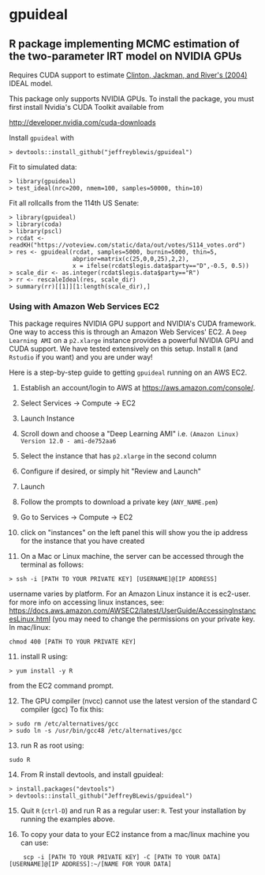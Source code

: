# gpuideal
## R package implementing MCMC estimation of the two-parameter IRT model on NVIDIA GPUs

Requires CUDA support to estimate [Clinton, Jackman, and River's (2004)](https://www.cs.princeton.edu/courses/archive/fall09/cos597A/papers/ClintonJackmanRivers2004.pdf) IDEAL model.  

This package only supports NVIDIA GPUs. To install the package, you must first install Nvidia's CUDA Toolkit available from

http://developer.nvidia.com/cuda-downloads

Install `gpuideal` with 

```{r}
> devtools::install_github("jeffreyblewis/gpuideal")
```

Fit to simulated data:

```{r}
> library(gpuideal)
> test_ideal(nrc=200, nmem=100, samples=50000, thin=10)
```

Fit all rollcalls from the 114th US Senate:

```{r}
> library(gpuideal)
> library(coda)
> library(pscl)
> rcdat <- readKH("https://voteview.com/static/data/out/votes/S114_votes.ord")
> res <- gpuideal(rcdat, samples=5000, burnin=5000, thin=5,
                  abprior=matrix(c(25,0,0,25),2,2),
                  x = ifelse(rcdat$legis.data$party=="D",-0.5, 0.5))
> scale_dir <- as.integer(rcdat$legis.data$party=="R") 
> rr <- rescaleIdeal(res, scale_dir)  
> summary(rr)[[1]][1:length(scale_dir),] 
```

### Using with Amazon Web Services EC2

This package requires NVIDIA GPU support and NVIDIA's CUDA framework.  One way to access this is through an Amazon Web Services' EC2.   A `Deep Learning AMI` on a `p2.xlarge` instance provides a powerful NVIDIA GPU and CUDA support.  We have tested extensively on this setup.  Install `R` (and `Rstudio` if you want) and you are under way!

Here is a step-by-step guide to getting `gpuideal` running on an AWS EC2. 

1. Establish an account/login to AWS at https://aws.amazon.com/console/.

2. Select Services -> Compute -> EC2

3. Launch Instance

4. Scroll down and choose a "Deep Learning AMI"
   i.e. `(Amazon Linux) Version 12.0 - ami-de752aa6`

5. Select the instance that has `p2.xlarge` in the second column

6. Configure if desired, or simply hit "Review and Launch"

7. Launch

8. Follow the prompts to download a private key (`ANY_NAME.pem`)

9. Go to Services -> Compute -> EC2

10. click on "instances" on the left panel
    this will show you the ip address for the instance that you have created

11. On a Mac or Linux machine, the server can be accessed through the terminal as follows:

```
> ssh -i [PATH TO YOUR PRIVATE KEY] [USERNAME]@[IP ADDRESS]
```

   username varies by platform. For an Amazon Linux instance it is ec2-user.
    for more info on accessing linux instances, see: 
    https://docs.aws.amazon.com/AWSEC2/latest/UserGuide/AccessingInstancesLinux.html
    (you may need to change the permissions on your private key. In mac/linux:

```
chmod 400 [PATH TO YOUR PRIVATE KEY]
```
    
11. install R using:
```
> yum install -y R
```
from the EC2 command prompt.
    
12. The GPU compiler (nvcc) cannot use the latest version of the standard C compiler (gcc)
    To fix this:
```
> sudo rm /etc/alternatives/gcc
> sudo ln -s /usr/bin/gcc48 /etc/alternatives/gcc
```

13. run R as root using:
```
sudo R
```

14. From R install devtools, and install gpuideal:
```
> install.packages("devtools")
> devtools::install_github("JeffreyBLewis/gpuideal")
```

15. Quit `R` (`ctrl-D`) and run R as a regular user: `R`. Test your installation by running the examples above.
    
17. To copy your data to your EC2 instance from a mac/linux machine you can use:
```
    scp -i [PATH TO YOUR PRIVATE KEY] -C [PATH TO YOUR DATA] [USERNAME]@[IP ADDRESS]:~/[NAME FOR YOUR DATA]
```


